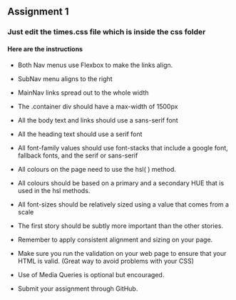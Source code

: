 ## Assignment 1 

### Just edit the times.css file which is inside the css folder

#### Here are the instructions 

* Both Nav menus use Flexbox to make the links align.

* SubNav menu aligns to the right

* MainNav links spread out to the whole width
* The .container div should have a max-width of 1500px
* All the body text and links should use a sans-serif font
* All the heading text should use a serif font
* All font-family values should use font-stacks that include a google font, fallback fonts, and the serif or  sans-serif
* All colours on the page need to use the hsl( ) method.
* All colours should be based on a primary and a secondary HUE that is used in the hsl methods.
* All font-sizes should be relatively sized using a value that comes from a scale
* The first story should be subtly more important than the other stories.
* Remember to apply consistent alignment and sizing on your page.
* Make sure you run the validation on your web page to ensure that your HTML is valid. (Great way to avoid problems with your CSS)
* Use of Media Queries is optional but encouraged.
* Submit your assignment through GitHub.
